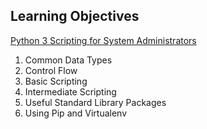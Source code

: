 ## Learning Objectives ##

[Python 3 Scripting for System Administrators](https://linuxacademy.com/cp/modules/view/id/168?redirect_uri=https://app.linuxacademy.com/search?query=pyth%3D&type=Course)

1. Common Data Types
2. Control Flow
3. Basic Scripting
4. Intermediate Scripting
5. Useful Standard Library Packages
6. Using Pip and Virtualenv



